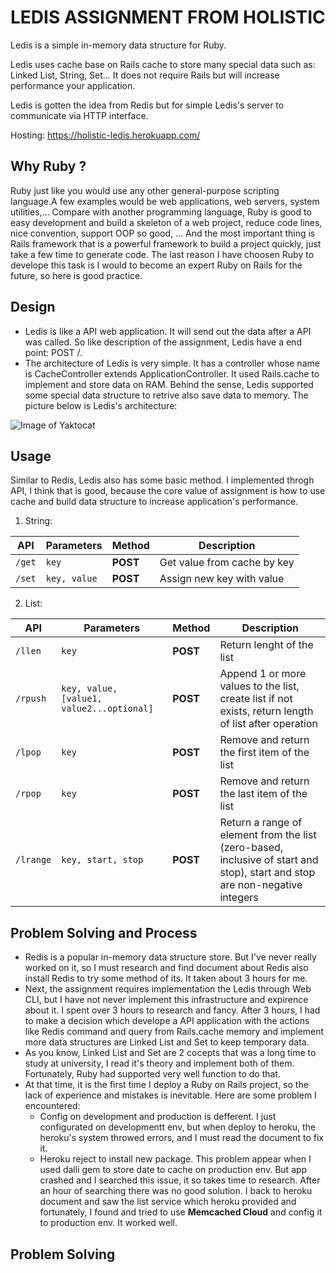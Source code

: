 # LEDIS ASSIGNMENT FROM HOLISTIC
Ledis is a simple in-memory data structure for Ruby.

Ledis uses cache base on Rails cache to store many special data such as: Linked List, String, Set... It does not require Rails but will increase performance your application.

Ledis is gotten the idea from Redis but for simple Ledis's server to communicate via HTTP interface.

Hosting: https://holistic-ledis.herokuapp.com/
## Why Ruby ?
Ruby just like you would use any other general-purpose scripting language.A few examples would be web applications, web servers, system utilities,... Compare with another programming language, Ruby is good to easy development and build a skeleton of a web project, reduce code lines, nice convention, support OOP so good, ... And the most important thing is Rails framework that is a powerful framework to build a project quickly, just take a few time to generate code. The last reason I have choosen Ruby to develope this task is I would to become an expert Ruby on Rails for the future, so here is good practice. 
## Design
* Ledis is like a API web application. It will send out the data after a API was called. So like description of the assignment, Ledis have a end point: POST /<any command here>.
* The architecture of Ledis is very simple. It has a controller whose name is CacheController extends ApplicationController. It used Rails.cache to implement and store data on RAM. Behind the sense, Ledis supported some special data structure to retrive also save data to memory. The picture below is Ledis's architecture: 

![Image of Yaktocat](https://i.imgur.com/8PeTyc2.png)
                                                                                                                      
## Usage
Similar to Redis, Ledis also has some basic method. I implemented throgh API, I think that is good, because the core value of assignment is how to use cache and build data structure to increase application's performance.
1. String:

API | Parameters | Method | Description
------------ | ------------- | ------------- | -------------
``` /get ``` | ``` key ```| **POST** | Get value from cache by key
``` /set ``` | ``` key, value ```| **POST** | Assign new key with value

2. List:

API | Parameters | Method | Description
------------ | ------------- | ------------- | -------------
``` /llen ``` | ``` key ```| **POST** | Return lenght of the list
``` /rpush ``` | ``` key, value, [value1, value2...optional] ```| **POST** | Append 1 or more values to the list, create list if not exists, return length of list after operation
``` /lpop ``` | ``` key ```| **POST** | Remove and return the first item of the list
``` /rpop ``` | ``` key ```| **POST** | Remove and return the last item of the list
``` /lrange ``` | ``` key, start, stop ```| **POST** | Return a range of element from the list (zero-based, inclusive of start and stop), start and stop are non-negative integers






## Problem Solving and Process
* Redis is a popular in-memory data structure store. But I've never really worked on it, so I must research and find document about Redis also install Redis to try some method of its. It taken about 3 hours for me.
* Next, the assignment requires implementation the Ledis through Web CLI, but I have not never implement this infrastructure and expirence about it. I spent over 3 hours to research and fancy. After 3 hours, I had to make a decision which develope a API application with the actions like Redis command and query from Rails.cache memory and implement more data structures are Linked List and Set to keep temporary data.
* As you know, Linked List and Set are 2 cocepts that was a long time to study at university, I read it's theory and implement both of them. Fortunately, Ruby had supported very well function to do that.
* At that time, it is the first time I deploy a Ruby on Rails project, so the lack of experience and mistakes is inevitable. Here are some problem I encountered: 
  - Config on development and production is defferent. I just configurated on developmentt env, but when deploy to heroku, the heroku's system throwed errors, and I must read the document to fix it.
  - Heroku reject to install new package. This problem appear when I used dalli gem to store date to cache on production env. But app crashed and I searched this issue, it so takes time to research. After an hour of searching there was no good solution. I back to heroku document and saw the list service which heroku provided and fortunately, I found and tried to use **Memcached Cloud** and config it to production env. It worked well.
## Problem Solving
## 
